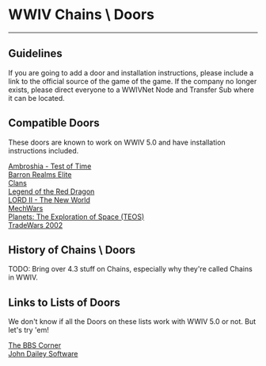 # WWIV Chains \ Doors
***

## Guidelines
If you are going to add a door and installation instructions, please include a link to 
the official source of the game of the game. If the company no longer exists, please 
direct everyone to a WWIVNet Node and Transfer Sub where it can be located.

## Compatible Doors
These doors are known to work on WWIV 5.0 and have installation instructions included.

[Ambroshia - Test of Time](dooramb)  
[Barron Realms Elite](doorbre)  
[Clans](doorclan)  
[Legend of the Red Dragon](doorlord)  
[LORD II - The New World](doorlord2)  
[MechWars](doormw)  
[Planets: The Exploration of Space (TEOS)](doorteos)  
[TradeWars 2002](doortw2002)  

## History of Chains \ Doors
TODO: Bring over 4.3 stuff on Chains, especially why they're called Chains in WWIV.

## Links to Lists of Doors
We don't know if all the Doors on these lists work with WWIV 5.0 or not. But let's try 'em!

[The BBS Corner](http://www.bbscorner.com/doorgames/doorgamesites.htm)  
[John Dailey Software](http://www.johndaileysoftware.com/)  